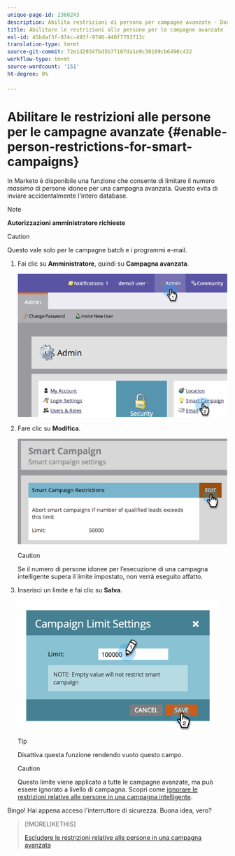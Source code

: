 ```yaml
---
unique-page-id: 2360243
description: Abilita restrizioni di persona per campagne avanzate - Documenti Marketo - Documentazione del prodotto
title: Abilitare le restrizioni alle persone per le campagne avanzate
exl-id: 45bdaf3f-874c-493f-9746-440f7703713c
translation-type: tm+mt
source-git-commit: 72e1d29347bd5b77107da1e9c30169cb6490c432
workflow-type: tm+mt
source-wordcount: '151'
ht-degree: 0%

---
```


# Abilitare le restrizioni alle persone per le campagne avanzate {#enable-person-restrictions-for-smart-campaigns}

In Marketo è disponibile una funzione che consente di limitare il numero _massimo_ di persone idonee per una campagna avanzata. Questo evita di inviare accidentalmente l&#39;intero database.

>[!NOTE]
>
>**Autorizzazioni amministratore richieste**

>[!CAUTION]
>
>Questo vale solo per le campagne batch e i programmi e-mail.

1. Fai clic su **Amministratore**, quindi su **Campagna avanzata**.

   ![](assets/image2014-9-18-15-3a58-3a29.png)

1. Fare clic su **Modifica**.

   ![](assets/image2014-9-18-15-3a59-3a7.png)

   >[!CAUTION]
   >
   >Se il numero di persone idonee per l’esecuzione di una campagna intelligente supera il limite impostato, non verrà eseguito affatto.

1. Inserisci un limite e fai clic su **Salva**.

   ![](assets/image2014-9-18-15-3a59-3a56.png)

   >[!TIP]
   >
   >Disattiva questa funzione rendendo vuoto questo campo.

   >[!CAUTION]
   >
   >Questo limite viene applicato a tutte le campagne avanzate, ma può essere ignorato a livello di campagna. Scopri come [ignorare le restrizioni relative alle persone in una campagna intelligente](/help/marketo/product-docs/core-marketo-concepts/smart-campaigns/using-smart-campaigns/override-person-restrictions-in-a-smart-campaign.md).

Bingo! Hai appena acceso l&#39;interruttore di sicurezza. Buona idea, vero?

>[!MORELIKETHIS]
>
>[Escludere le restrizioni relative alle persone in una campagna avanzata](/help/marketo/product-docs/core-marketo-concepts/smart-campaigns/using-smart-campaigns/override-person-restrictions-in-a-smart-campaign.md)
